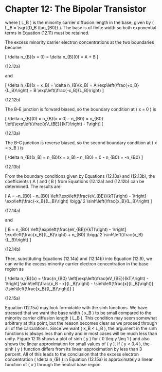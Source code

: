# Chapter 12: The Bipolar Transistor

where \( L_B \) is the minority carrier diffusion length in the base, given by \( L_B = \sqrt{D_B \tau_{B0}} \). The base is of finite width so both exponential terms in Equation (12.11) must be retained.

The excess minority carrier electron concentrations at the two boundaries become

\[
\delta n_{B}(x = 0) = \delta n_{B}(0) = A + B
\]

(12.12a)

and

\[
\delta n_{B}(x = x_B) = \delta n_{B}(x_B) = A \exp\left(\frac{+x_B}{L_B}\right) + B \exp\left(\frac{-x_B}{L_B}\right)
\]

(12.12b)

The B–E junction is forward biased, so the boundary condition at \( x = 0 \) is

\[
\delta n_{B}(0) = n_{B}(x = 0) - n_{B0} = n_{B0} \left[\exp\left(\frac{eV_{BE}}{kT}\right) - 1\right]
\]

(12.13a)

The B–C junction is reverse biased, so the second boundary condition at \( x = x_B \) is

\[
\delta n_{B}(x_B) = n_{B}(x = x_B) - n_{B0} = 0 - n_{B0} = -n_{B0}
\]

(12.13b)

From the boundary conditions given by Equations (12.13a) and (12.13b), the coefficients \( A \) and \( B \) from Equations (12.12a) and (12.12b) can be determined. The results are

\[
A = -n_{B0} - n_{B0} \left[\exp\left(\frac{eV_{BE}}{kT}\right) - 1\right] \exp\left(\frac{-x_B}{L_B}\right) \bigg/ 2 \sinh\left(\frac{x_B}{L_B}\right)
\]

(12.14a)

and

\[
B = n_{B0} \left[\exp\left(\frac{eV_{BE}}{kT}\right) - 1\right] \exp\left(\frac{x_B}{L_B}\right) + n_{B0} \bigg/ 2 \sinh\left(\frac{x_B}{L_B}\right)
\]

(12.14b)

Then, substituting Equations (12.14a) and (12.14b) into Equation (12.9), we can write the excess minority carrier electron concentration in the base region as

\[
\delta n_{B}(x) = \frac{n_{B0} \left[\exp\left(\frac{eV_{BE}}{kT}\right) - 1\right] \sinh\left(\frac{x_B - x}{L_B}\right) - \sinh\left(\frac{x}{L_B}\right)}{\sinh\left(\frac{x_B}{L_B}\right)}
\]

(12.15a)

Equation (12.15a) may look formidable with the sinh functions. We have stressed that we want the base width \( x_B \) to be small compared to the minority carrier diffusion length \( L_B \). This condition may seem somewhat arbitrary at this point, but the reason becomes clear as we proceed through all of the calculations. Since we want \( x_B < L_B \), the argument in the sinh functions is always less than unity and in most cases will be much less than unity. Figure 12.15 shows a plot of sinh \( y \) for \( 0 \leq y \leq 1 \) and also shows the linear approximation for small values of \( y \). If \( y < 0.4 \), the sinh \( y \) function differs from its linear approximation by less than 3 percent. All of this leads to the conclusion that the excess electron concentration \( \delta n_{B} \) in Equation (12.15a) is approximately a linear function of \( x \) through the neutral base region.